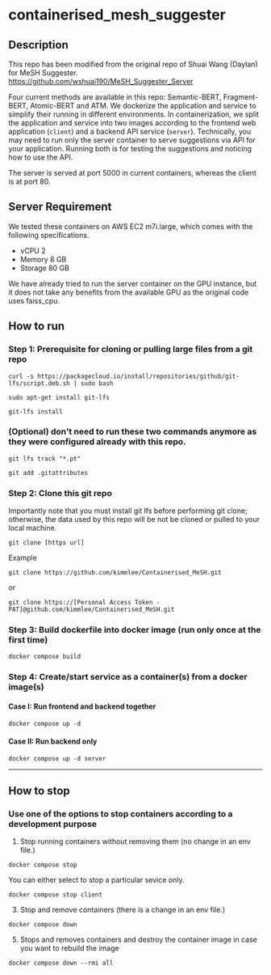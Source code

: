 # containerised_mesh_suggester

## Description
This repo has been modified from the original repo of Shuai Wang (Daylan) for MeSH Suggester. 
https://github.com/wshuai190/MeSH_Suggester_Server

Four current methods are available in this repo: Semantic-BERT, Fragment-BERT, Atomic-BERT and ATM. We dockerize the application and service to simplify their running in different environments. In containerization, we split the application and service into two images according to the frontend web application (`client`) and a backend API service (`server`). Technically, you may need to run only the server container to serve suggestions via API for your application. Running both is for testing the suggestions and noticing how to use the API.

The server is served at port 5000 in current containers, whereas the client is at port 80.

## Server Requirement
We tested these containers on AWS EC2 m7i.large, which comes with the following specifications.
* vCPU 2
* Memory 8 GB
* Storage 80 GB

We have already tried to run the server container on the GPU instance, but it does not take any benefits from the available GPU as the original code uses faiss_cpu.
  
## How to run

### Step 1: Prerequisite for cloning or pulling large files from a git repo

`curl -s https://packagecloud.io/install/repositories/github/git-lfs/script.deb.sh | sudo bash`

`sudo apt-get install git-lfs`

`git-lfs install`

  
### (Optional) don't need to run these two commands anymore as they were configured already with this repo.

`git lfs track "*.pt"`

`git add .gitattributes`


### Step 2: Clone this git repo
Importantly note that you must install git lfs before performing git clone; otherwise, the data used by this repo will be not be cloned or pulled to your local machine.

`git clone [https url]`

Example

`git clone https://github.com/kimmlee/Containerised_MeSH.git`

or 

`git clone https://[Personal Access Token - PAT]@github.com/kimmlee/Containerised_MeSH.git`

  
### Step 3: Build dockerfile into docker image (run only once at the first time)
`docker compose build`


### Step 4: Create/start service as a container(s) from a docker image(s)

#### Case I: Run frontend and backend together
`docker compose up -d`

#### Case II: Run backend only 
`docker compose up -d server`

------------------------------------------------------------------------------------------------------------------

## How to stop

### Use one of the options to stop containers according to a development purpose
 1. Stop running containers without removing them (no change in an env file.)
    
`docker compose stop`

You can either select to stop a particular sevice only.

`docker compose stop client`

3. Stop and remove containers (there is a change in an env file.)

`docker compose down`

5. Stops and removes containers and destroy the container image in case you want to rebuild the image

`docker compose down --rmi all`
